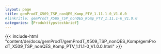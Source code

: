 ```yaml
---
layout: page
title: gemProdT_X509_TSP_nonQES_Komp_PTV_1.11.1-0_V1.0.0
#linkTitle: gemProdT_X509_TSP_nonQES_Komp_PTV_1.11.1-0_V1.0.0
categories: [Produkttypsteckbrief]
---
```

{{< include-html "content/de/docs/gemProdT/gemProdT_X509_TSP_nonQES_Komp/gemProdT_X509_TSP_nonQES_Komp_PTV_1.11.1-0_V1.0.0.html" >}}